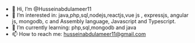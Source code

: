 - 👋 Hi, I’m @Husseinabdulameer11
- 👀 I’m interested in:  java,php,sql,nodejs,reactjs,vue js , expressjs, angular js, mongodb, c and Assembly language, Javascript and Typescript.
- 🌱 I’m currently learning: php,sql,mongodb and java
- 📫 How to reach me: husseinabdulameer11@gmail.com

<!---
Husseinabdulameer11/Husseinabdulameer11 is a ✨ special ✨ repository because its `README.md` (this file) appears on your GitHub profile.
You can click the Preview link to take a look at your changes.
--->

